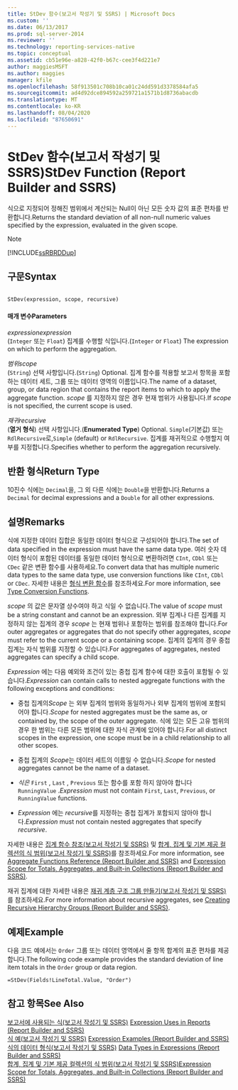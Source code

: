 ```yaml
---
title: StDev 함수(보고서 작성기 및 SSRS) | Microsoft Docs
ms.custom: ''
ms.date: 06/13/2017
ms.prod: sql-server-2014
ms.reviewer: ''
ms.technology: reporting-services-native
ms.topic: conceptual
ms.assetid: cb51e96e-a828-42f0-b67c-cee3f4d221e7
author: maggiesMSFT
ms.author: maggies
manager: kfile
ms.openlocfilehash: 58f913501c708b10ca01c24dd591d3378584afa5
ms.sourcegitcommit: ad4d92dce894592a259721a1571b1d8736abacdb
ms.translationtype: MT
ms.contentlocale: ko-KR
ms.lasthandoff: 08/04/2020
ms.locfileid: "87650691"
---
```

# <a name="stdev-function-report-builder-and-ssrs"></a><span data-ttu-id="2e12a-102">StDev 함수(보고서 작성기 및 SSRS)</span><span class="sxs-lookup"><span data-stu-id="2e12a-102">StDev Function (Report Builder and SSRS)</span></span>
  <span data-ttu-id="2e12a-103">식으로 지정되어 정해진 범위에서 계산되는 Null이 아닌 모든 숫자 값의 표준 편차를 반환합니다.</span><span class="sxs-lookup"><span data-stu-id="2e12a-103">Returns the standard deviation of all non-null numeric values specified by the expression, evaluated in the given scope.</span></span>  
  
> [!NOTE]  
>  [!INCLUDE[ssRBRDDup](../../includes/ssrbrddup-md.md)]  
  
## <a name="syntax"></a><span data-ttu-id="2e12a-104">구문</span><span class="sxs-lookup"><span data-stu-id="2e12a-104">Syntax</span></span>  
  
```  
  
StDev(expression, scope, recursive)  
```  
  
#### <a name="parameters"></a><span data-ttu-id="2e12a-105">매개 변수</span><span class="sxs-lookup"><span data-stu-id="2e12a-105">Parameters</span></span>  
 <span data-ttu-id="2e12a-106">*expression*</span><span class="sxs-lookup"><span data-stu-id="2e12a-106">*expression*</span></span>  
 <span data-ttu-id="2e12a-107">(`Integer` 또는 `Float`) 집계를 수행할 식입니다.</span><span class="sxs-lookup"><span data-stu-id="2e12a-107">(`Integer` or `Float`) The expression on which to perform the aggregation.</span></span>  
  
 <span data-ttu-id="2e12a-108">*범위*</span><span class="sxs-lookup"><span data-stu-id="2e12a-108">*scope*</span></span>  
 <span data-ttu-id="2e12a-109">(`String`) 선택 사항입니다.</span><span class="sxs-lookup"><span data-stu-id="2e12a-109">(`String`) Optional.</span></span> <span data-ttu-id="2e12a-110">집계 함수를 적용할 보고서 항목을 포함하는 데이터 세트, 그룹 또는 데이터 영역의 이름입니다.</span><span class="sxs-lookup"><span data-stu-id="2e12a-110">The name of a dataset, group, or data region that contains the report items to which to apply the aggregate function.</span></span> <span data-ttu-id="2e12a-111">*scope* 를 지정하지 않은 경우 현재 범위가 사용됩니다.</span><span class="sxs-lookup"><span data-stu-id="2e12a-111">If *scope* is not specified, the current scope is used.</span></span>  
  
 <span data-ttu-id="2e12a-112">*재귀*</span><span class="sxs-lookup"><span data-stu-id="2e12a-112">*recursive*</span></span>  
 <span data-ttu-id="2e12a-113">(**열거 형식**) 선택 사항입니다.</span><span class="sxs-lookup"><span data-stu-id="2e12a-113">(**Enumerated Type**) Optional.</span></span> <span data-ttu-id="2e12a-114">`Simple`(기본값) 또는 `RdlRecursive`로,</span><span class="sxs-lookup"><span data-stu-id="2e12a-114">`Simple` (default) or `RdlRecursive`.</span></span> <span data-ttu-id="2e12a-115">집계를 재귀적으로 수행할지 여부를 지정합니다.</span><span class="sxs-lookup"><span data-stu-id="2e12a-115">Specifies whether to perform the aggregation recursively.</span></span>  
  
## <a name="return-type"></a><span data-ttu-id="2e12a-116">반환 형식</span><span class="sxs-lookup"><span data-stu-id="2e12a-116">Return Type</span></span>  
 <span data-ttu-id="2e12a-117">10진수 식에는 `Decimal`을, 그 외 다른 식에는 `Double`을 반환합니다.</span><span class="sxs-lookup"><span data-stu-id="2e12a-117">Returns a `Decimal` for decimal expressions and a `Double` for all other expressions.</span></span>  
  
## <a name="remarks"></a><span data-ttu-id="2e12a-118">설명</span><span class="sxs-lookup"><span data-stu-id="2e12a-118">Remarks</span></span>  
 <span data-ttu-id="2e12a-119">식에 지정한 데이터 집합은 동일한 데이터 형식으로 구성되어야 합니다.</span><span class="sxs-lookup"><span data-stu-id="2e12a-119">The set of data specified in the expression must have the same data type.</span></span> <span data-ttu-id="2e12a-120">여러 숫자 데이터 형식이 포함된 데이터를 동일한 데이터 형식으로 변환하려면 `CInt`, `CDbl` 또는 `CDec` 같은 변환 함수를 사용하세요.</span><span class="sxs-lookup"><span data-stu-id="2e12a-120">To convert data that has multiple numeric data types to the same data type, use conversion functions like `CInt`, `CDbl` or `CDec`.</span></span> <span data-ttu-id="2e12a-121">자세한 내용은 [형식 변환 함수](https://go.microsoft.com/fwlink/?LinkId=96142)를 참조하세요.</span><span class="sxs-lookup"><span data-stu-id="2e12a-121">For more information, see [Type Conversion Functions](https://go.microsoft.com/fwlink/?LinkId=96142).</span></span>  
  
 <span data-ttu-id="2e12a-122">*scope* 의 값은 문자열 상수여야 하고 식일 수 없습니다.</span><span class="sxs-lookup"><span data-stu-id="2e12a-122">The value of *scope* must be a string constant and cannot be an expression.</span></span> <span data-ttu-id="2e12a-123">외부 집계나 다른 집계를 지정하지 않는 집계의 경우 *scope* 는 현재 범위나 포함하는 범위를 참조해야 합니다.</span><span class="sxs-lookup"><span data-stu-id="2e12a-123">For outer aggregates or aggregates that do not specify other aggregates, *scope* must refer to the current scope or a containing scope.</span></span> <span data-ttu-id="2e12a-124">집계의 집계의 경우 중첩 집계는 자식 범위를 지정할 수 있습니다.</span><span class="sxs-lookup"><span data-stu-id="2e12a-124">For aggregates of aggregates, nested aggregates can specify a child scope.</span></span>  
  
 <span data-ttu-id="2e12a-125">*Expression* 에는 다음 예외와 조건이 있는 중첩 집계 함수에 대한 호출이 포함될 수 있습니다.</span><span class="sxs-lookup"><span data-stu-id="2e12a-125">*Expression* can contain calls to nested aggregate functions with the following exceptions and conditions:</span></span>  
  
-   <span data-ttu-id="2e12a-126">중첩 집계의*Scope* 는 외부 집계의 범위와 동일하거나 외부 집계의 범위에 포함되어야 합니다.</span><span class="sxs-lookup"><span data-stu-id="2e12a-126">*Scope* for nested aggregates must be the same as, or contained by, the scope of the outer aggregate.</span></span> <span data-ttu-id="2e12a-127">식에 있는 모든 고유 범위의 경우 한 범위는 다른 모든 범위에 대한 자식 관계에 있어야 합니다.</span><span class="sxs-lookup"><span data-stu-id="2e12a-127">For all distinct scopes in the expression, one scope must be in a child relationship to all other scopes.</span></span>  
  
-   <span data-ttu-id="2e12a-128">중첩 집계의 *Scope*는 데이터 세트의 이름일 수 없습니다.</span><span class="sxs-lookup"><span data-stu-id="2e12a-128">*Scope* for nested aggregates cannot be the name of a dataset.</span></span>  
  
-   <span data-ttu-id="2e12a-129">*식은* `First` , `Last` , `Previous` 또는 함수를 포함 하지 않아야 합니다 `RunningValue` .</span><span class="sxs-lookup"><span data-stu-id="2e12a-129">*Expression* must not contain `First`, `Last`, `Previous`, or `RunningValue` functions.</span></span>  
  
-   <span data-ttu-id="2e12a-130">*Expression* 에는 *recursive*를 지정하는 중첩 집계가 포함되지 않아야 합니다.</span><span class="sxs-lookup"><span data-stu-id="2e12a-130">*Expression* must not contain nested aggregates that specify *recursive*.</span></span>  
  
 <span data-ttu-id="2e12a-131">자세한 내용은 [집계 함수 참조&#40;보고서 작성기 및 SSRS&#41;](report-builder-functions-aggregate-functions-reference.md) 및 [합계, 집계 및 기본 제공 컬렉션의 식 범위&#40;보고서 작성기 및 SSRS&#41;](expression-scope-for-totals-aggregates-and-built-in-collections.md)를 참조하세요.</span><span class="sxs-lookup"><span data-stu-id="2e12a-131">For more information, see [Aggregate Functions Reference &#40;Report Builder and SSRS&#41;](report-builder-functions-aggregate-functions-reference.md) and [Expression Scope for Totals, Aggregates, and Built-in Collections &#40;Report Builder and SSRS&#41;](expression-scope-for-totals-aggregates-and-built-in-collections.md).</span></span>  
  
 <span data-ttu-id="2e12a-132">재귀 집계에 대한 자세한 내용은 [재귀 계층 구조 그룹 만들기&#40;보고서 작성기 및 SSRS&#41;](creating-recursive-hierarchy-groups-report-builder-and-ssrs.md)를 참조하세요.</span><span class="sxs-lookup"><span data-stu-id="2e12a-132">For more information about recursive aggregates, see [Creating Recursive Hierarchy Groups &#40;Report Builder and SSRS&#41;](creating-recursive-hierarchy-groups-report-builder-and-ssrs.md).</span></span>  
  
## <a name="example"></a><span data-ttu-id="2e12a-133">예제</span><span class="sxs-lookup"><span data-stu-id="2e12a-133">Example</span></span>  
 <span data-ttu-id="2e12a-134">다음 코드 예에서는 `Order` 그룹 또는 데이터 영역에서 줄 항목 합계의 표준 편차를 제공합니다.</span><span class="sxs-lookup"><span data-stu-id="2e12a-134">The following code example provides the standard deviation of line item totals in the `Order` group or data region.</span></span>  
  
```  
=StDev(Fields!LineTotal.Value, "Order")  
```  
  
## <a name="see-also"></a><span data-ttu-id="2e12a-135">참고 항목</span><span class="sxs-lookup"><span data-stu-id="2e12a-135">See Also</span></span>  
 <span data-ttu-id="2e12a-136">[보고서에 사용되는 식&#40;보고서 작성기 및 SSRS&#41;](expression-uses-in-reports-report-builder-and-ssrs.md) </span><span class="sxs-lookup"><span data-stu-id="2e12a-136">[Expression Uses in Reports &#40;Report Builder and SSRS&#41;](expression-uses-in-reports-report-builder-and-ssrs.md) </span></span>  
 <span data-ttu-id="2e12a-137">[식 예&#40;보고서 작성기 및 SSRS&#41;](expression-examples-report-builder-and-ssrs.md) </span><span class="sxs-lookup"><span data-stu-id="2e12a-137">[Expression Examples &#40;Report Builder and SSRS&#41;](expression-examples-report-builder-and-ssrs.md) </span></span>  
 <span data-ttu-id="2e12a-138">[식의 데이터 형식&#40;보고서 작성기 및 SSRS&#41;](expressions-report-builder-and-ssrs.md) </span><span class="sxs-lookup"><span data-stu-id="2e12a-138">[Data Types in Expressions &#40;Report Builder and SSRS&#41;](expressions-report-builder-and-ssrs.md) </span></span>  
 [<span data-ttu-id="2e12a-139">합계, 집계 및 기본 제공 컬렉션의 식 범위&#40;보고서 작성기 및 SSRS&#41;</span><span class="sxs-lookup"><span data-stu-id="2e12a-139">Expression Scope for Totals, Aggregates, and Built-in Collections &#40;Report Builder and SSRS&#41;</span></span>](expression-scope-for-totals-aggregates-and-built-in-collections.md)  
  
  
